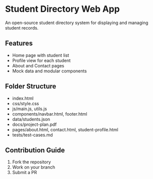 # Student Directory Web App

An open-source student directory system for displaying and managing student records.

## Features

- Home page with student list
- Profile view for each student
- About and Contact pages
- Mock data and modular components

## Folder Structure

- index.html
- css/style.css
- js/main.js, utils.js
- components/navbar.html, footer.html
- data/students.json
- docs/project-plan.pdf
- pages/about.html, contact.html, student-profile.html
- tests/test-cases.md

## Contribution Guide

1. Fork the repository
2. Work on your branch
3. Submit a PR
